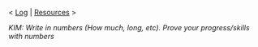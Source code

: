 < [Log](./_Log.md) | [Resources](./Resource.md) >

_KIM: Write in numbers (How much, long, etc). Prove your progress/skills with numbers_
